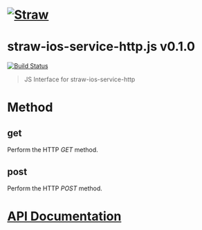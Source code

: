 # [![Straw](http://strawjs.github.io/logo.png)](http://strawjs.github.io/)

# straw-ios-service-http.js v0.1.0

[![Build Status](http://img.shields.io/travis/strawjs/straw-ios-service-http.js.svg?branch=master&style=flat)](https://travis-ci.org/strawjs/straw-ios-service-http.js)

> JS Interface for straw-ios-service-http

# Method

## get

Perform the HTTP *GET* method.

## post

Perform the HTTP *POST* method.

# [API Documentation](http://strawjs.github.io/straw-ios-service-http.js/doc/v0.1.0/index.html)
